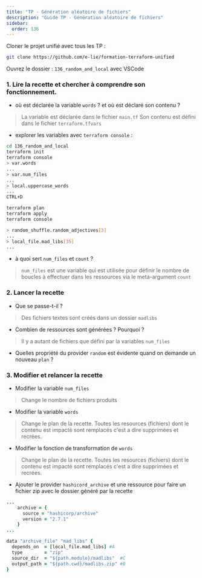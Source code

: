 ```yaml
---
title: "TP - Génération aléatoire de fichiers"
description: "Guide TP - Génération aléatoire de fichiers"
sidebar:
  order: 136
---
```




Cloner le projet unifié avec tous les TP :

```sh
git clone https://github.com/e-lie/formation-terraform-unified
```

Ouvrez le dossier : `136_random_and_local` avec VSCode


### 1. Lire la recette et chercher à comprendre son fonctionnement. 

- où est déclarée la variable `words` ? et où est déclaré son contenu ?

> La variable est déclarée dans le fichier `main.tf`
> Son contenu est défini dans le fichier `terraform.tfvars`

- explorer les variables avec `terraform console` :

```sh
cd 136_random_and_local
terraform init
terraform console
> var.words
...
> var.num_files
...
> local.uppercase_words
...
CTRL+D

terraform plan
terraform apply
terraform console

> random_shuffle.random_adjectives[3]
...
> local_file.mad_libs[35]
...
```

- à quoi sert `num_files` et `count` ?

> `num_files` est une variable qui est utilisée pour définir le nombre de boucles à effectuer dans les ressources via le meta-argument `count` 

### 2. Lancer la recette 

- Que se passe-t-il ? 

> Des fichiers textes sont créés dans un dossier `madlibs` 

- Combien de ressources sont générées ? Pourquoi ?

> Il y a autant de fichiers que défini par la variables `num_files`
- Quelles propriété du provider `random` est évidente quand on demande un nouveau `plan` ?

### 3. Modifier et relancer la recette 

- Modifier la variable `num_files`

> Change le nombre de fichiers produits

- Modifier la variable `words` 

> Change le plan de la recette. Toutes les resources (fichiers) dont le contenu est impacté sont remplacés c'est a dire supprimées et recrées.

- Modifier la fonction de transformation de `words` 

> Change le plan de la recette. Toutes les resources (fichiers) dont le contenu est impacté sont remplacés c'est a dire supprimées et recrées.

- Ajouter le provider `hashicord_archive` et une ressource pour faire un fichier zip avec le dossier généré par la recette

```coffee
...
    archive = {
      source = "hashicorp/archive"
      version = "2.7.1"
    }
...

data "archive_file" "mad_libs" {
  depends_on  = [local_file.mad_libs] #A
  type        = "zip"
  source_dir  = "${path.module}/madlibs"  #C
  output_path = "${path.cwd}/madlibs.zip" #B
}
```
